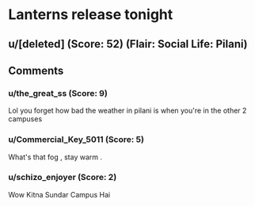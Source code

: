 # Lanterns release tonight
## u/[deleted] (Score: 52) (Flair: Social Life: Pilani)



## Comments

### u/the_great_ss (Score: 9)
Lol you forget how bad the weather in pilani is when you're in the other 2 campuses


### u/Commercial_Key_5011 (Score: 5)
What's that fog , stay warm .


### u/schizo_enjoyer (Score: 2)
Wow Kitna Sundar Campus Hai




